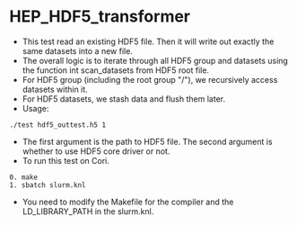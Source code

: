 # HEP_HDF5_transformer
+ This test read an existing HDF5 file. Then it will write out exactly the same datasets into a new file.
+ The overall logic is to iterate through all HDF5 group and datasets using the function int scan_datasets from HDF5 root file.
+ For HDF5 group (including the root group "/"), we recursively access datasets within it.
+ For HDF5 datasets, we stash data and flush them later.
+ Usage:
```
./test hdf5_outtest.h5 1
```
+ The first argument is the path to HDF5 file. The second argument is whether to use HDF5 core driver or not.
+ To run this test on Cori.
```
0. make
1. sbatch slurm.knl
```
+ You need to modify the Makefile for the compiler and the LD_LIBRARY_PATH in the slurm.knl.
